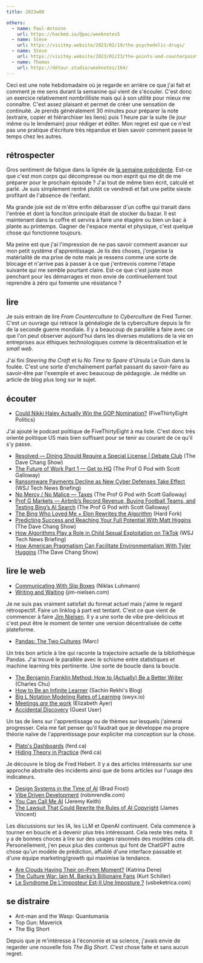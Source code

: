 ```yaml
---
title: 2023w08

others:
  - name: Paul-Antoine
    url: https://hackmd.io/@pac/weeknotes5
  - name: Steve
    url: https://visitmy.website/2023/02/19/the-psychedelic-drugs/
  - name: Steve
    url: https://visitmy.website/2023/02/23/the-points-and-counterpoints/
  - name: Thomas
    url: https://détour.studio/weeknotes/164/
---
```


Ceci est une note hebdomadaire où je regarde en arrière ce que j'ai fait et comment je me sens durant la semanine qui vient de s'écouler.
C'est donc un exercice relativement nombrililiste mais qui à son utilité pour mieux me connaître.
C'est assez plaisant et permet de créer une sensation de continuité.
Je prends généralement 30 minutes pour préparer la note (extraire, copier et hiérarchiser les liens) puis 1 heure par la suite (le jour même ou le lendemain) pour rédiger et éditer.
Mon regret est que ce n'est pas une pratique d'écriture très répandue et bien savoir comment passe le temps chez les autres.


## rétrospecter

Gros sentiment de fatigue dans la lignée de [la semaine précédente](2023w07).
Est-ce que c'est mon corps qui décompresse ou mon esprit qui me dit de me préparer pour le prochain épisode ?
J'ai tout de même bien écrit, calculé et parlé.
Je suis simplement rentré plutôt ce vendredi et fait une petite sieste profitant de l'absence de l'enfant.

Ma grande joie est de m'être enfin débarasser d'un coffre qui tranait dans l'entrée et dont la fonciton principale était de stocker du bazar.
Il est maintenant dans la coffre et servira à faire une étagère ou bien un bac à plante au printemps.
Gagner de l'espace mental et physique, c'est quelque chose qui fonctionne toujours.

Ma peine est que j'ai l'impression de ne pas savoir comment avancer sur mon petit système d'apprentissage.
Je lis des choses, j'organise la matérialité de ma prise de note mais je ressens comme une sorte de blocage et n'arrive pas à passer à ce que j'entrevois comme l'étape suivante qui me semble pourtant claire.
Est-ce que c'est juste mon penchant pour les démarrages et mon envie de continuellement tout reprendre à zéro qui fomente une résistance ?

## lire

Je suis entrain de lire *From Counterculture to Cyberculture* de Fred Turner.
C'est un ouvrage qui retrace la généalogie de la cyberculture depuis la fin de la seconde guerre mondiale.
Il y a beaucoup de parallèle à faire avec ce que l'on peut observer aujourd'hui dans les diverses mutations de la vie en entreprises aux éthiques technologiques comme la décentralisation et le *small web*.

J'ai fini *Steering the Craft* et lu *No Time to Spare* d'Ursula Le Guin dans la foulée.
C'est une sorte d'enchaînement parfait passant du savoir-faire au savoir-être par l'exemple et avec beaucoup de pédagogie.
Je médite un article de blog plus long sur le sujet.


## écouter

- [Could Nikki Haley Actually Win the GOP Nomination?][podcast:3] (FiveThirtyEight Politics)

J'ai ajouté le podcast politique de FiveThirtyEight à ma liste.
C'est donc très orienté politique US mais bien suffisant pour se tenir au courant de ce qu'il s'y passe.

- [Resolved —  Dining Should Require a Special License | Debate Club][podcast:0] (The Dave Chang Show)
- [The Future of Work Part 1 —  Get to HQ][podcast:1] (The Prof G Pod with Scott Galloway)
- [Ransomware Payments Decline as New Cyber Defenses Take Effect][podcast:2] (WSJ Tech News Briefing)
- [No Mercy / No Malice —  Taxes][podcast:4] (The Prof G Pod with Scott Galloway)
- [Prof G Markets —  Airbnb’s Record Revenue, Buying Football Teams, and Testing Bing’s AI Search][podcast:5] (The Prof G Pod with Scott Galloway)
- [The Bing Who Loved Me + Elon Rewrites the Algorithm][podcast:6] (Hard Fork)
- [Predicting Success and Reaching Your Full Potential With Matt Higgins][podcast:7] (The Dave Chang Show)
- [How Algorithms Play a Role in Child Sexual Exploitation on TikTok][podcast:8] (WSJ Tech News Briefing)
- [How American Pragmatism Can Facilitate Environmentalism With Tyler Huggins][podcast:9] (The Dave Chang Show)

[podcast:0]: https://share.snipd.com/episode/7d51bbe7-143e-4090-bfd8-0fd8d881e8ad
[podcast:1]: https://share.snipd.com/episode/0a20a8aa-f07d-40a5-a49c-93fdcfcf604a
[podcast:2]: https://share.snipd.com/episode/56e7eaef-85e4-4a80-9209-d7c430530806
[podcast:3]: https://share.snipd.com/episode/4afbe877-eb9f-4fdd-a15d-e5c980339460
[podcast:4]: https://share.snipd.com/episode/2e2882ff-c610-46fa-9b82-2981c6b6aabc
[podcast:5]: https://share.snipd.com/episode/7c7ec79e-fded-49dd-8aa8-72289505535e
[podcast:6]: https://share.snipd.com/episode/1921ab17-01c2-4743-9224-3f80147c167a
[podcast:7]: https://share.snipd.com/episode/9b7edc3e-6eca-46f9-b928-2693297ddedc
[podcast:8]: https://share.snipd.com/episode/73da99e9-5c58-421d-b227-f253fe67eb05
[podcast:9]: https://share.snipd.com/episode/a3fa821e-7715-4cd0-81df-1d1c6d593a2c


## lire le web

- [Communicating With Slip Boxes][article:1] (Niklas Luhmann)
- [Writing and Waiting][article:5] (jim-nielsen.com)

Je ne suis pas vraiment satisfait du format actuel mais j'aime le regard rétrospectif.
Faire un linklog à part est tentant.
C'est ce que vient de commencer à faire [Jim Nielsen](https://blog.jim-nielsen.com/2023/notes-dot-jim-nielsen-dot-com/).
Il y a une sorte de vibe pre-delicious et c'est peut être le moment de tenter une version décentralisée de cette plateforme.

- [Pandas: The Two Cultures][article:2] (Marc)

Un très bon article à lire qui raconte la trajectoire actuelle de la bibliothèque Pandas.
J'ai trouvé le parallèle avec le schisme entre statistiques et machine learning très pertinente.
Une sorte de boucle dans la boucle.

- [The Benjamin Franklin Method: How to (Actually) Be a Better Writer][article:15] (Charles Chu)
- [How to Be an Infinite Learner][article:9] (Sachin Rekhi's Blog)
- [Big L Notation Modeling Rates of Learning][article:12] (swyx.io)
- [Meetings *are* the work][article:0] (Elizabeth Ayer)
- [Accidental Discovery][article:13] (Guest User)

Un tas de liens sur l'apprentissage ou de thèmes sur lesquels j'aimerai progresser.
Cela me fait penser qu'il faudrait que je développe ma propre théorie naïve de l'apprentissage pour expliciter ma conception sur la chose.

- [Plato's Dashboards][article:6] (ferd.ca)
- [Hiding Theory in Practice][article:8] (ferd.ca)

Je découvre le blog de Fred Hebert.
Il y a des articles intéressants sur une approche abstraite des incidents ainsi que de bons articles sur l'usage des indicateurs.

- [Design Systems in the Time of AI][article:7] (Brad Frost)
- [Vibe Driven Development][article:10] (robinrendle.com)
- [You Can Call Me AI][article:4] (Jeremy Keith)
- [The Lawsuit That Could Rewrite the Rules of AI Copyright][article:16] (James Vincent)

Les discussions sur les IA, les LLM et OpenAI continuent.
Cela commence à tourner en boucle et à devenir plus très intéressant.
Cela reste très méta.
Il y a de bonnes choces à lire sur des usages raisonnés des modèles cela dit.
Personellement, j'en peux plus des contenus qui font de ChatGPT autre chose qu'un modèle de prédiction, affublé d'une interface passable et d'une équipe marketing/growth qui maximise la tendance.

- [Are Clouds Having Their on-Prem Moment?][article:11] (Katrina Dene)
- [The Culture War: Iain M. Banks’s Billionaire Fans][article:3] (Kurt Schiller)
- [Le Syndrome De L’imposteur Est-Il Une Imposture ?][article:14] (usbeketrica.com)

[article:0]: https://medium.com/@ElizAyer/meetings-are-the-work-9e429dde6aa3
[article:1]: https://luhmann.surge.sh/communicating-with-slip-boxes
[article:2]: https://datapythonista.me/blog/pandas-the-two-cultures
[article:3]: https://bloodknife.com/culture-war-iain-m-banks-jeff-bezos/
[article:4]: https://adactio.com/journal/19899
[article:5]: https://blog.jim-nielsen.com/2022/writing-and-waiting/
[article:6]: https://ferd.ca/plato-s-dashboards.html
[article:7]: https://bradfrost.com/blog/post/design-systems-in-the-time-of-ai/
[article:8]: https://ferd.ca/hiding-theory-in-practice.html
[article:9]: https://www.sachinrekhi.com/how-to-be-an-infinite-learner
[article:10]: https://robinrendle.com/notes/vibe-driven-development/
[article:11]: https://stackoverflow.blog/2023/02/20/are-companies-shifting-away-from-public-clouds/
[article:12]: https://www.swyx.io/big-l-notation
[article:13]: https://www.ursulakleguin.com/blog/65-accidental-discovery
[article:14]: https://usbeketrica.com/fr/article/le-syndrome-de-l-imposteur-est-il-une-imposture?
[article:15]: https://observer.com/2016/12/the-benjamin-franklin-method-how-to-actually-be-a-better-writer/
[article:16]: https://www.theverge.com/2022/11/8/23446821/microsoft-openai-github-copilot-class-action-lawsuit-ai-copyright-violation-training-data

## se distraire

- Ant-man and the Wasp: Quantumania
- Top Gun: Maverick
- The Big Short

Depuis que je m'intéresse à l'économie et sa science, j'avais envie de regarder une nouvelle fois *The Big Short*.
C'est chose faite et sans aucun regret.

